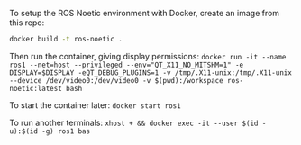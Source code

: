 To setup the ROS Noetic environment with Docker, create an image from this repo:
```bash
docker build -t ros-noetic .
```

Then run the container, giving display permissions:
`docker run -it --name ros1 --net=host --privileged --env="QT_X11_NO_MITSHM=1" -e DISPLAY=$DISPLAY -eQT_DEBUG_PLUGINS=1 -v /tmp/.X11-unix:/tmp/.X11-unix --device /dev/video0:/dev/video0 -v $(pwd):/workspace ros-noetic:latest bash`

To start the container later:
`docker start ros1`

To run another terminals:
`xhost + && docker exec -it --user $(id -u):$(id -g) ros1 bas`